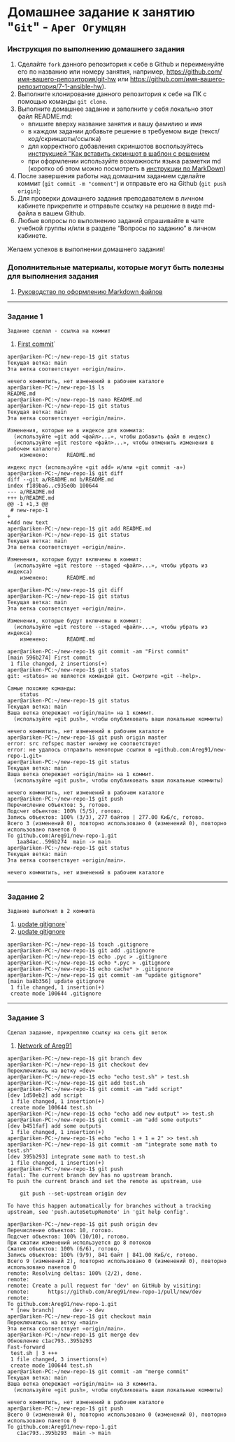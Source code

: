 # Домашнее задание к занятию "`Git`" - `Арег Огумцян`


### Инструкция по выполнению домашнего задания

   1. Сделайте `fork` данного репозитория к себе в Github и переименуйте его по названию или номеру занятия, например, https://github.com/имя-вашего-репозитория/git-hw или  https://github.com/имя-вашего-репозитория/7-1-ansible-hw).
   2. Выполните клонирование данного репозитория к себе на ПК с помощью команды `git clone`.
   3. Выполните домашнее задание и заполните у себя локально этот файл README.md:
      - впишите вверху название занятия и вашу фамилию и имя
      - в каждом задании добавьте решение в требуемом виде (текст/код/скриншоты/ссылка)
      - для корректного добавления скриншотов воспользуйтесь [инструкцией "Как вставить скриншот в шаблон с решением](https://github.com/netology-code/sys-pattern-homework/blob/main/screen-instruction.md)
      - при оформлении используйте возможности языка разметки md (коротко об этом можно посмотреть в [инструкции  по MarkDown](https://github.com/netology-code/sys-pattern-homework/blob/main/md-instruction.md))
   4. После завершения работы над домашним заданием сделайте коммит (`git commit -m "comment"`) и отправьте его на Github (`git push origin`);
   5. Для проверки домашнего задания преподавателем в личном кабинете прикрепите и отправьте ссылку на решение в виде md-файла в вашем Github.
   6. Любые вопросы по выполнению заданий спрашивайте в чате учебной группы и/или в разделе “Вопросы по заданию” в личном кабинете.
   
Желаем успехов в выполнении домашнего задания!
   
### Дополнительные материалы, которые могут быть полезны для выполнения задания

1. [Руководство по оформлению Markdown файлов](https://gist.github.com/Jekins/2bf2d0638163f1294637#Code)

---

### Задание 1

`Задание сделал - ссылка на коммит`
1. [First commit](https://github.com/Areg91/new-repo-1/commit/596b274c37fff6e84543dfacc50957ecc3c1d4e3)`


```
aper@ariken-PC:~/new-repo-1$ git status
Текущая ветка: main
Эта ветка соответствует «origin/main».

нечего коммитить, нет изменений в рабочем каталоге
aper@ariken-PC:~/new-repo-1$ ls
README.md
aper@ariken-PC:~/new-repo-1$ nano README.md 
aper@ariken-PC:~/new-repo-1$ git status
Текущая ветка: main
Эта ветка соответствует «origin/main».

Изменения, которые не в индексе для коммита:
  (используйте «git add <файл>...», чтобы добавить файл в индекс)
  (используйте «git restore <файл>...», чтобы отменить изменения в рабочем каталоге)
	изменено:      README.md

индекс пуст (используйте «git add» и/или «git commit -a»)
aper@ariken-PC:~/new-repo-1$ git diff
diff --git a/README.md b/README.md
index f189ba6..c935e0b 100644
--- a/README.md
+++ b/README.md
@@ -1 +1,3 @@
 # new-repo-1
+
+Add new text
aper@ariken-PC:~/new-repo-1$ git add README.md 
aper@ariken-PC:~/new-repo-1$ git status
Текущая ветка: main
Эта ветка соответствует «origin/main».

Изменения, которые будут включены в коммит:
  (используйте «git restore --staged <файл>...», чтобы убрать из индекса)
	изменено:      README.md

aper@ariken-PC:~/new-repo-1$ git diff
aper@ariken-PC:~/new-repo-1$ git status
Текущая ветка: main
Эта ветка соответствует «origin/main».

Изменения, которые будут включены в коммит:
  (используйте «git restore --staged <файл>...», чтобы убрать из индекса)
	изменено:      README.md

aper@ariken-PC:~/new-repo-1$ git commit -am "First commit"
[main 596b274] First commit
 1 file changed, 2 insertions(+)
aper@ariken-PC:~/new-repo-1$ git statos
git: «statos» не является командой git. Смотрите «git --help».

Самые похожие команды:
	status
aper@ariken-PC:~/new-repo-1$ git status
Текущая ветка: main
Ваша ветка опережает «origin/main» на 1 коммит.
  (используйте «git push», чтобы опубликовать ваши локальные коммиты)

нечего коммитить, нет изменений в рабочем каталоге
aper@ariken-PC:~/new-repo-1$ git push origin master
error: src refspec master ничему не соответствует
error: не удалось отправить некоторые ссылки в «github.com:Areg91/new-repo-1.git»
aper@ariken-PC:~/new-repo-1$ git status
Текущая ветка: main
Ваша ветка опережает «origin/main» на 1 коммит.
  (используйте «git push», чтобы опубликовать ваши локальные коммиты)

нечего коммитить, нет изменений в рабочем каталоге
aper@ariken-PC:~/new-repo-1$ git push
Перечисление объектов: 5, готово.
Подсчет объектов: 100% (5/5), готово.
Запись объектов: 100% (3/3), 277 байтов | 277.00 КиБ/с, готово.
Всего 3 (изменений 0), повторно использовано 0 (изменений 0), повторно использовано пакетов 0
To github.com:Areg91/new-repo-1.git
   1aa84ac..596b274  main -> main
aper@ariken-PC:~/new-repo-1$ git status
Текущая ветка: main
Эта ветка соответствует «origin/main».

нечего коммитить, нет изменений в рабочем каталоге

```

---

### Задание 2

`Задание выполнил в 2 коммита`
1. [update gitignore](https://github.com/Areg91/new-repo-1/commit/ba8b35683bf3956566f21ae2b272019a9993927d)`
2. [update gitignore](https://github.com/Areg91/new-repo-1/commit/c1ac79371b240238c260b9fd463b6ced37bcc91b)

```
aper@ariken-PC:~/new-repo-1$ touch .gitignore
aper@ariken-PC:~/new-repo-1$ git add .gitignore 
aper@ariken-PC:~/new-repo-1$ echo .pyc > .gitignore 
aper@ariken-PC:~/new-repo-1$ echo *.pyc > .gitignore 
aper@ariken-PC:~/new-repo-1$ echo cache* > .gitignore 
aper@ariken-PC:~/new-repo-1$ git commit -am "update gitignore"
[main ba8b356] update gitignore
 1 file changed, 1 insertion(+)
 create mode 100644 .gitignore
```

---

### Задание 3

`Сделал задание, прикрепляю ссылку на сеть git веток`

1. [Network of Areg91](https://github.com/Areg91/new-repo-1/network)

```
aper@ariken-PC:~/new-repo-1$ git branch dev
aper@ariken-PC:~/new-repo-1$ git checkout dev
Переключились на ветку «dev»
aper@ariken-PC:~/new-repo-1$ echo "echo test.sh" > test.sh
aper@ariken-PC:~/new-repo-1$ git add test.sh 
aper@ariken-PC:~/new-repo-1$ git commit -am "add script"
[dev 1d50eb2] add script
 1 file changed, 1 insertion(+)
 create mode 100644 test.sh
aper@ariken-PC:~/new-repo-1$ echo "echo add new output" >> test.sh
aper@ariken-PC:~/new-repo-1$ git commit -am "add some outputs"
[dev b451faf] add some outputs
 1 file changed, 1 insertion(+)
aper@ariken-PC:~/new-repo-1$ echo "echo 1 + 1 = 2" >> test.sh
aper@ariken-PC:~/new-repo-1$ git commit -am "integrate some math to test.sh"
[dev 395b293] integrate some math to test.sh
 1 file changed, 1 insertion(+)
aper@ariken-PC:~/new-repo-1$ git push
fatal: The current branch dev has no upstream branch.
To push the current branch and set the remote as upstream, use

    git push --set-upstream origin dev

To have this happen automatically for branches without a tracking
upstream, see 'push.autoSetupRemote' in 'git help config'.

aper@ariken-PC:~/new-repo-1$ git push origin dev
Перечисление объектов: 10, готово.
Подсчет объектов: 100% (10/10), готово.
При сжатии изменений используется до 8 потоков
Сжатие объектов: 100% (6/6), готово.
Запись объектов: 100% (9/9), 841 байт | 841.00 КиБ/с, готово.
Всего 9 (изменений 2), повторно использовано 0 (изменений 0), повторно использовано пакетов 0
remote: Resolving deltas: 100% (2/2), done.
remote: 
remote: Create a pull request for 'dev' on GitHub by visiting:
remote:      https://github.com/Areg91/new-repo-1/pull/new/dev
remote: 
To github.com:Areg91/new-repo-1.git
 * [new branch]      dev -> dev
aper@ariken-PC:~/new-repo-1$ git checkout main 
Переключились на ветку «main»
Эта ветка соответствует «origin/main».
aper@ariken-PC:~/new-repo-1$ git merge dev
Обновление c1ac793..395b293
Fast-forward
 test.sh | 3 +++
 1 file changed, 3 insertions(+)
 create mode 100644 test.sh
aper@ariken-PC:~/new-repo-1$ git commit -am "merge commit"
Текущая ветка: main
Ваша ветка опережает «origin/main» на 3 коммита.
  (используйте «git push», чтобы опубликовать ваши локальные коммиты)

нечего коммитить, нет изменений в рабочем каталоге
aper@ariken-PC:~/new-repo-1$ git push
Всего 0 (изменений 0), повторно использовано 0 (изменений 0), повторно использовано пакетов 0
To github.com:Areg91/new-repo-1.git
   c1ac793..395b293  main -> main
```

